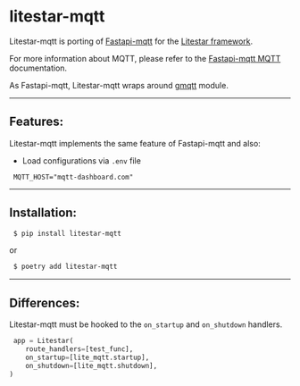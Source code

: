 # litestar-mqtt

Litestar-mqtt is porting of [Fastapi-mqtt](https://github.com/sabuhish/fastapi-mqtt) for the [Litestar framework](https://github.com/litestar-org/litestar).

For more information about MQTT, please refer to the [Fastapi-mqtt MQTT](https://github.com/sabuhish/fastapi-mqtt/blob/master/MQTT.md) documentation.

As Fastapi-mqtt, Litestar-mqtt wraps around [gmqtt](https://github.com/wialon/gmqtt) module.

---
## Features: 
Litestar-mqtt implements the same feature of Fastapi-mqtt and also:
- Load configurations via ```.env``` file

```env
 MQTT_HOST="mqtt-dashboard.com"
```
---
## Installation: 
```sh
 $ pip install litestar-mqtt
```
or
```sh
 $ poetry add litestar-mqtt
```
---
## Differences: 
Litestar-mqtt must be hooked to the ```on_startup``` and ```on_shutdown``` handlers.

```python
 app = Litestar(
    route_handlers=[test_func],
    on_startup=[lite_mqtt.startup],
    on_shutdown=[lite_mqtt.shutdown],
)
```
